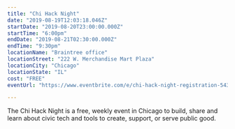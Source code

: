 ```yaml
---
title: "Chi Hack Night"
date: "2019-08-19T12:03:18.046Z"
startDate: "2019-08-20T23:00:00.000Z"
startTime: "6:00pm"
endDate: "2019-08-21T02:30:00.000Z"
endTime: "9:30pm"
locationName: "Braintree office"
locationStreet: "222 W. Merchandise Mart Plaza"
locationCity: "Chicago"
locationState: "IL"
cost: "FREE"
eventUrl: "https://www.eventbrite.com/e/chi-hack-night-registration-54301523318"

---
```


The Chi Hack Night is a free, weekly event in Chicago to build, share and learn about civic tech and tools to create, support, or serve public good.

